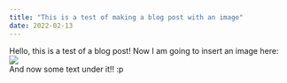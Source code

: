 ```yaml
---
title: "This is a test of making a blog post with an image"
date: 2022-02-13
---
```

Hello, this is a test of a blog post!
Now I am going to insert an image here:
<img src="{{site.url}}/images/cactus.jpg" style="display: block; margin: auto;" />
And now some text under it!!
:p
<script>alert(1)</script>
